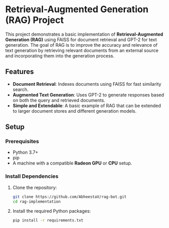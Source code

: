 # Retrieval-Augmented Generation (RAG) Project

This project demonstrates a basic implementation of **Retrieval-Augmented Generation (RAG)** using FAISS for document retrieval and GPT-2 for text generation. The goal of RAG is to improve the accuracy and relevance of text generation by retrieving relevant documents from an external source and incorporating them into the generation process.

## Features

- **Document Retrieval**: Indexes documents using FAISS for fast similarity search.
- **Augmented Text Generation**: Uses GPT-2 to generate responses based on both the query and retrieved documents.
- **Simple and Extendable**: A basic example of RAG that can be extended to larger document stores and different generation models.

## Setup

### Prerequisites

- Python 3.7+
- pip
- A machine with a compatible **Radeon GPU** or **CPU** setup.

### Install Dependencies

1. Clone the repository:
    ```bash
    git clone https://github.com/AbheestaV/rag-bot.git
    cd rag-implementation
    ```

2. Install the required Python packages:
    ```bash
    pip install -r requirements.txt
    ```